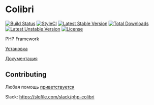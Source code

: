 Colibri
=======

[![Build Status](https://travis-ci.org/PHPColibri/framework.svg?branch=master)](https://travis-ci.org/PHPColibri/framework)
[![StyleCI](https://styleci.io/repos/5138117/shield?branch=master&style=plastic)](https://styleci.io/repos/5138117)
[![Latest Stable Version](https://poser.pugx.org/colibri/framework/v/stable)](https://packagist.org/packages/colibri/framework)
[![Total Downloads](https://poser.pugx.org/colibri/framework/downloads)](https://packagist.org/packages/colibri/framework)
[![Latest Unstable Version](https://poser.pugx.org/colibri/framework/v/unstable)](https://packagist.org/packages/colibri/framework)
[![License](https://poser.pugx.org/colibri/framework/license)](https://packagist.org/packages/colibri/framework)

PHP Framework

[Установка](https://github.com/PHPColibri/docs/blob/master/quick.md)

[Документация](https://github.com/PHPColibri/docs#colibri-documentation)

Contributing
------------
Любая помощь [приветствуется](/contributing.md)

Slack: https://slofile.com/slack/php-colibri
